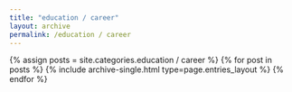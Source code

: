 ```yaml
---
title: "education / career"
layout: archive
permalink: /education / career
---
```



{% assign posts = site.categories.education / career %}
{% for post in posts %} {% include archive-single.html type=page.entries_layout %} {% endfor %}

